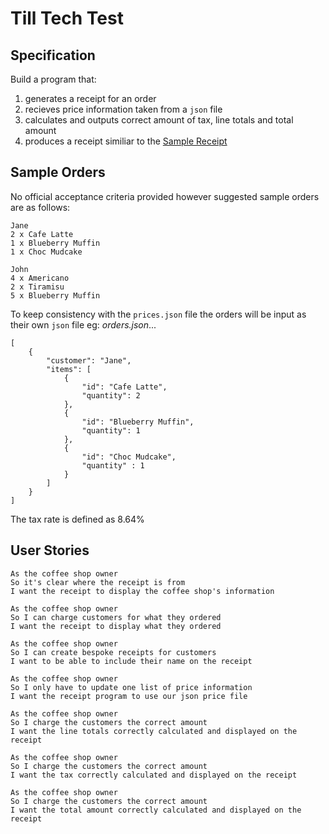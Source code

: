 # Till Tech Test

## Specification

Build a program that:
1. generates a receipt for an order 
2. recieves price information taken from a `json` file 
3. calculates and outputs correct amount of tax, line totals and total amount
4. produces a receipt similiar to the [Sample Receipt](images/receipt.jpg)

## Sample Orders

No official acceptance criteria provided however suggested sample orders are as follows:
```
Jane
2 x Cafe Latte
1 x Blueberry Muffin
1 x Choc Mudcake

John
4 x Americano
2 x Tiramisu
5 x Blueberry Muffin
```
To keep consistency with the `prices.json` file the orders will be input as their own `json` file eg:
*orders.json*...
```
[
    {
        "customer": "Jane",
        "items": [
            {
                "id": "Cafe Latte",
                "quantity": 2
            },
            {
                "id": "Blueberry Muffin",
                "quantity": 1 
            },
            {
                "id": "Choc Mudcake",
                "quantity" : 1
            }
        ]
    }
]
```
The tax rate is defined as 8.64%

## User Stories
```
As the coffee shop owner
So it's clear where the receipt is from
I want the receipt to display the coffee shop's information

As the coffee shop owner
So I can charge customers for what they ordered
I want the receipt to display what they ordered

As the coffee shop owner
So I can create bespoke receipts for customers
I want to be able to include their name on the receipt

As the coffee shop owner
So I only have to update one list of price information
I want the receipt program to use our json price file

As the coffee shop owner
So I charge the customers the correct amount
I want the line totals correctly calculated and displayed on the receipt

As the coffee shop owner
So I charge the customers the correct amount
I want the tax correctly calculated and displayed on the receipt

As the coffee shop owner
So I charge the customers the correct amount
I want the total amount correctly calculated and displayed on the receipt
```
